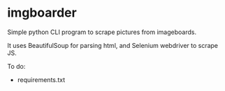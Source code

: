 # imgboarder
Simple python CLI program to scrape pictures from imageboards.

It uses BeautifulSoup for parsing html, and Selenium webdriver to scrape JS.

To do:
* requirements.txt
